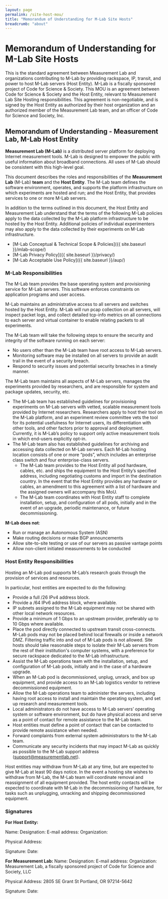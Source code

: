 ```yaml
---
layout: page
permalink: /site-host-mou/
title: "Memorandum of Understanding for M-Lab Site Hosts"
breadcrumb: "about"
---
```


# Memorandum of Understanding for M-Lab Site Hosts

This is the standard agreement between Measurement Lab and organizations contributing to M-Lab by providing rackspace, IP, transit, and power to host M-Lab servers (Host Entity). M-Lab is a fiscally sponsored project of Code for Science & Society. This MOU is an agreement between Code for Science & Society and the Host Entity, relevant to Measurement Lab Site Hosting responsibilities. This agreement is non-negotiable, and is signed by the Host Entity as authorized by their host organization and  an authorized member of the Measurement Lab team, and an officer of Code for Science and Society, Inc.

## Memorandum of Understanding - Measurement Lab, M-Lab Host Entity

**Measurement Lab (M-Lab)** is a distributed server platform for deploying Internet measurement tools. M-Lab is designed to empower the public with useful information about broadband connections. All uses of M-Lab should be consistent with this high-level goal.

This document describes the roles and responsibilities of the **Measurement Lab** (M-Lab) **team** and the **Host Entity**. The M-Lab team defines the software environment, operates, and supports the platform infrastructure on which experiments are hosted and run; and the Host Entity, that provides services to one or more M-Lab servers.

In addition to the terms outlined in this document, the Host Entity and Measurement Lab understand that the terms of the following M-Lab policies apply to the data collected by the M-Lab platform infrastructure to be hosted by the Host Entity. Additional policies of individual experimenters may also apply to the data collected by their experiments on M-Lab infrastructure.

* [M-Lab Conceptual & Technical Scope & Policies]({{ site.baseurl }}/mlab-scope/)
* [M-Lab Privacy Policy]({{ site.baseurl }}/privacy/)
* [M-Lab Acceptable Use Policy]({{ site.baseurl }}/aup/)

### M-Lab Responsibilities

The M-Lab team provides the base operating system and provisioning service for M-Lab servers. This software enforces constraints on application programs and user access.

M-Lab maintains an administrative access to all servers and switches hosted by the Host Entity. M-Lab will run pcap collection on all servers, will inspect packet logs, and collect detailed tcp-info metrics on all connections to each server and virtual container to enable relating packets to all experiments.

The M-Lab team will take the following steps to ensure the security and integrity of the software running on each server:

* No users other than the M-Lab team have root access to M-Lab servers.
* Monitoring software may be installed on all servers to provide an audit trail in the event of a security breach.
* Respond to security issues and potential security breaches in a timely manner.

The M-Lab team maintains all aspects of M-Lab servers, manages the experiments provided by researchers, and are responsible for system and package updates, security, etc.

* The M-Lab team has established guidelines for provisioning experiments on M-Lab servers with vetted, scalable measurement tools provided by Internet researchers. Researchers apply to host their tool on the M-Lab platform, and an experiment review committee vets the tool for its potential usefulness for Internet users, its differentiation with other tools, and other factors prior to approval and deployment. Currently, it is M-Lab’s policy to support only active measurement tools in which end-users explicitly opt-in.
* The M-Lab team also has established guidelines for archiving and accessing data collected on M-Lab servers.
Each M-Lab hosting location consists of one or more “pods”, which includes an enterprise class switch and four enterprise-class servers.
  * The M-Lab team provides to the Host Entity all pod hardware, cables, etc. and ships the equipment to the Host Entity’s specified address, including negotiating customs and import in the destination country. In the event that the Host Entity provides any hardware or cables, an amendment to this agreement with a list of hardware and the assigned owners will accompany this MoU.
  * The M-Lab team coordinates with Host Entity staff to complete installation, setup, and configuration of all pods, initially and in the event of an upgrade, periodic maintenance, or future decommissioning.

**M-Lab does not**:

* Run or manage an Autonomous System (ASN)
* Make routing decisions or make BGP announcements
* Allow site-to-site testing or use of our servers as passive vantage points
* Allow non-client initiated measurements to be conducted

### Host Entity Responsibilities

Hosting an M-Lab pod supports M-Lab’s research goals through the provision of services and resources.

In particular, host entities are expected to do the following:

* Provide a full /26 IPv4 address block.
* Provide a /64 IPv6 address block, where available.
* IP subnets assigned to the M-Lab equipment may not be shared with other local network resources.
* Provide a minimum of 1 Gbps to an upstream provider, preferably up to 10 Gbps where available.
* Place the pod directly connected to upstream transit cross-connects. M-Lab pods may not be placed behind local firewalls or inside a network DMZ. Filtering traffic into and out of M-Lab pods is not allowed. Site hosts should take reasonable steps to isolate their M-Lab servers from the rest of their institution's computer systems, with a preference for secure rackspace dedicated to the M-Lab infrastructure.
* Assist the M-Lab operations team with the installation, setup, and configuration of M-Lab pods, initially and in the case of a hardware upgrade.
* When an M-Lab pod is decommissioned, unplug, unrack, and box up equipment, and provide access to an M-Lab logistics vendor to retrieve decommissioned equipment.
* Allow the M-Lab operations team to administer the servers, including having root access to install and maintain the operating system, and set up research and measurement tools.
* Local administrators do not have access to M-Lab servers’ operating system or software environment, but do have physical access and serve as a point of contact for remote assistance to the M-Lab team.
* Host entities must define a point of contact that can be contacted to provide remote assistance when needed.
* Forward complaints from external system administrators to the M-Lab team.
* Communicate any security incidents that may impact M-Lab as quickly as possible to the M-Lab support address ([support@measurementlab.net](mailto:support@measurementlab.net)).

Host entities may withdraw from M-Lab at any time, but are expected to give M-Lab at least 90 days notice. In the event a hosting site wishes to withdraw from M-Lab, the M-Lab team will coordinate removal and reassignment of all equipment provided. The host entity contacts will be expected to coordinate with M-Lab in the decommissioning of hardware, for tasks such as unplugging, unracking and shipping decommissioned equipment.

### Signatures

**For Host Entity:**

Name:
Designation:
E-mail address:
Organization:

Physical Address:

Signature:
Date:

**For Measurement Lab:**
Name:
Designation:
E-mail address:
Organization:
Measurement Lab, a fiscally sponsored project of Code for Science and Society, LLC

Physical Address:
2805 SE Grant St
Portland, OR 97214-5642

Signature:
Date:
